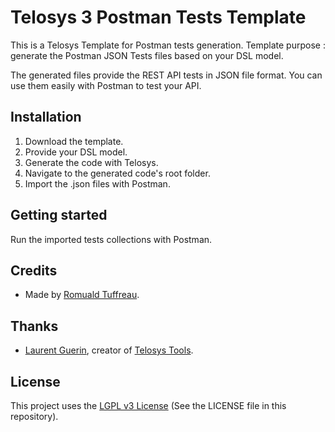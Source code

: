 # Telosys 3 Postman Tests Template

This is a Telosys Template for Postman tests generation.
Template purpose : generate the Postman JSON Tests files based on your DSL model.

The generated files provide the REST API tests in JSON file format. You can use them easily with Postman to test your API.

## Installation

1. Download the template.
2. Provide your DSL model.
3. Generate the code with Telosys.  
4. Navigate to the generated code's root folder.
5. Import the .json files with Postman.

## Getting started

Run the imported tests collections with Postman.

## Credits

- Made by [Romuald Tuffreau](https://github.com/romwaldtff).

## Thanks

- [Laurent Guerin](https://github.com/l-gu), creator of [Telosys Tools](http://www.telosys.org/).

## License

This project uses the [LGPL v3 License](https://www.gnu.org/licenses/lgpl-3.0.en.html) (See the LICENSE file in this repository).
